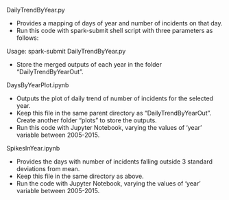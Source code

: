 DailyTrendByYear.py
* Provides a mapping of days of year and number of incidents on that day.
* Run this code with spark-submit shell script with three parameters as follows:

Usage: spark-submit DailyTrendByYear.py <path to NYPD crime data> <four-digit year>

* Store the merged outputs of each year in the folder “DailyTrendByYearOut”.

DaysByYearPlot.ipynb
* Outputs the plot of daily trend of number of incidents for the selected year.
* Keep this file in the same parent directory as “DailyTrendByYearOut”. Create another folder “plots” to store the outputs.
* Run this code with Jupyter Notebook, varying the values of ‘year’ variable between 2005-2015.

SpikesInYear.ipynb
* Provides the days with number of incidents falling outside 3 standard deviations from mean.
* Keep this file in the same directory as above.
* Run the code with Jupyter Notebook, varying the values of ‘year’ variable between 2005-2015.
